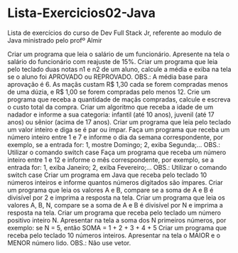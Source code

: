 # Lista-Exercicios02-Java
Lista de exercícios do curso de Dev Full Stack Jr, referente ao modulo de Java ministrado pelo profº Almir

Criar um programa que leia o salário de um funcionário. Apresente na tela o salário do funcionário com reajuste de 15%.
Criar um programa que leia pelo teclado duas notas n1 e n2 de um aluno, calcule a média e exiba na tela se o aluno foi APROVADO ou REPROVADO. OBS.: A média base para aprovação é 6.
As maçãs custam R$ 1,30 cada se forem compradas menos de uma dúzia, e R$ 1,00 se forem compradas pelo menos 12. Crie um programa que receba a quantidade de maçãs compradas, calcule e escreva o custo total da compra.
Criar um algoritmo que receba a idade de um nadador e informe a sua categoria: infantil (até 10 anos), juvenil (até 17 anos) ou sênior (acima de 17 anos).
Criar um programa que leia pelo teclado um valor inteiro e diga se é par ou ímpar.
Faça um programa que receba um número inteiro entre 1 e 7 e informe o dia da semana correspondente, por exemplo, se a entrada for: 1, mostre Domingo; 2, exiba Segunda;... OBS.: Utilizar o comando switch case
Faça um programa que receba um número inteiro entre 1 e 12 e informe o mês correspondente, por exemplo, se a entrada for: 1, exiba Janeiro; 2, exiba Fevereiro;... OBS.: Utilizar o comando switch case
Criar um programa em Java que receba pelo teclado 10 números inteiros e informe quantos números digitados são ímpares.
Criar um programa que leia os valores A e B, compare se a soma de A e B é divisível por 2 e imprima a resposta na tela.
Criar um programa que leia os valores A, B, N, compare se a soma de A e B é divisível por N e imprima a resposta na tela.
Criar um programa que receba pelo teclado um número positivo inteiro N. Apresentar na tela a soma dos N primeiros números, por exemplo: se N = 5, então SOMA = 1 + 2 + 3 + 4 + 5
Criar um programa que receba pelo teclado 10 números inteiros. Apresentar na tela o MAIOR e o MENOR número lido. OBS.: Não use vetor.
